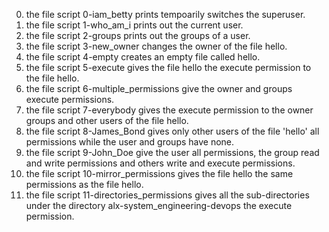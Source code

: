 0. the file script 0-iam_betty prints tempoarily switches the superuser.
1. the file script 1-who_am_i prints out the current user.
2. the file script 2-groups prints out the groups of a user.
3. the file script 3-new_owner changes the owner of the file hello.
4. the file script 4-empty creates an empty file called hello.
5. the file script 5-execute gives the file hello the execute permission to the file hello.
6. the file script 6-multiple_permissions give the owner and groups execute permissions.
7. the file script 7-everybody gives the execute permission to the owner groups and other users of the file hello.
8. the file script 8-James_Bond gives only other users of the file 'hello' all permissions while the user and groups have none.
9. the file script 9-John_Doe give the user all permissions, the group read and write permissions and others write and execute permissions.
10. the file script 10-mirror_permissions gives the file hello the same permissions as the file hello.
11. the file script 11-directories_permissions gives all the sub-directories under the directory alx-system_engineering-devops the execute permission.
